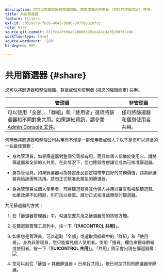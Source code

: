 ```yaml
---
description: 您可以將篩選器和整個組織、群組或個別使用者 (視您的權限而定) 共用。
title: 共用篩選器
feature: Filters
exl-id: c8559c7b-f886-4046-9bd6-80778882afcc
role: User
source-git-commit: 811fce4f056a6280081901e484c3af8209f87c06
workflow-type: tm+mt
source-wordcount: '280'
ht-degree: 96%

---
```


# 共用篩選器 {#share}

您可以將篩選器和整個組織、群組或個別使用者 (視您的權限而定) 共用。

| 管理員 | 非管理員 |
|---|---|
| 可以使用「全部」、「群組」和「使用者」選項將篩選器和不同對象共用。如需詳細資訊，請參閱 [Admin Console 文件](https://helpx.adobe.com/tw/enterprise/using/manage-products-and-profiles.html)。 | 僅可將篩選器和個別使用者共用。 |

何時應將篩選器和整個公司共用而不僅是一群使用者或個人？以下是您可以遵循的一些最佳實務：

* 身為管理員，如果篩選器對整個公司都有用，而且每個人都樂於使用它，請將篩選器和全部的人共用。在此情況下，您也應該考慮讓它成為已核准篩選器。

* 身為管理員，如果篩選器可為特定產品設定檔帶來良好的商務價值，請將篩選器與給該團隊共用。請勿正式核准此類型的篩選器。

* 身為管理員或個人使用者，可將篩選器與其他個人共用以審查和檢驗篩選器。如果效果不如預期，則可加以捨棄。請勿正式核准此類型的篩選器。

共用篩選器的方式：

1. 在「篩選器管理器」中，勾選您要共用之篩選器旁的核取方塊。

1. 在篩選器管理工具列中，按一下「**[!UICONTROL 共用]**」。

1. 如果您是管理員，可以選取「全部」或選取貴組織中的「群組」和「使用者」。身為非管理員，您只能看見個人使用者。使用「搜尋」欄位來搜尋群組或使用者。按一下「**[!UICONTROL 共用]**」。「共用」圖示會出現在篩選器旁： ![](https://spectrum.adobe.com/static/icons/workflow_18/Smock_Share_18_N.svg)

1. 您可以前往「篩選 > 其他篩選器 > 已和我共用」，依已和您共用的篩選器來篩選。
